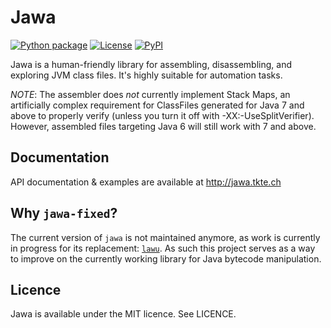 # Jawa

[![Python package](https://github.com/GiantTreeLP/jawa-fixed/actions/workflows/python-package.yml/badge.svg?branch=main)](https://github.com/GiantTreeLP/jawa-fixed/actions/workflows/python-package.yml)
[![License](https://img.shields.io/github/license/GiantTreeLP/jawa-fixed.svg)](LICENSE)
[![PyPI](https://img.shields.io/pypi/v/jawa-fixed)](https://pypi.org/project/jawa-fixed/)

Jawa is a human-friendly library for assembling, disassembling, and exploring
JVM class files. It's highly suitable for automation tasks.

*NOTE*: The assembler does _not_ currently implement Stack Maps, an
artificially complex requirement for ClassFiles generated for Java 7 and
above to properly verify (unless you turn it off with -XX:-UseSplitVerifier).
However, assembled files targeting Java 6 will still work with 7 and above.

## Documentation

API documentation & examples are available at http://jawa.tkte.ch

## Why `jawa-fixed`?

The current version of `jawa` is not maintained anymore, as work is currently in progress for its replacement: [`lawu`](https://github.com/TkTech/Lawu).
As such this project serves as a way to improve on the currently working library for Java bytecode manipulation.

## Licence

Jawa is available under the MIT licence. See LICENCE.
